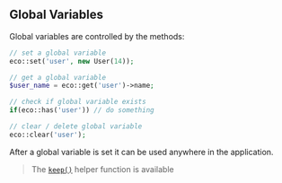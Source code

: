## Global Variables
Global variables are controlled by the methods:
```php
// set a global variable
eco::set('user', new User(14));

// get a global variable
$user_name = eco::get('user')->name;

// check if global variable exists
if(eco::has('user')) // do something

// clear / delete global variable
eco::clear('user');
```
After a global variable is set it can be used anywhere in the application.
> The [`keep()`](https://github.com/shayanderson/eco/blob/master/docs/helper.md#alias-helper-functions) helper function is available